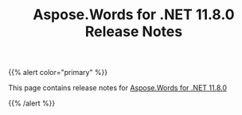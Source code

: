 ﻿---
title: Aspose.Words for .NET 11.8.0 Release Notes
articleTitle: Aspose.Words for .NET 11.8.0 Release Notes
linktitle: Aspose.Words for .NET 11.8.0 Release Notes
description: "Aspose.Words for .NET 11.8.0 Release Notes – the latest updates and fixes."
type: docs
weight: 30
url: /net/aspose-words-for-net-11-8-0-release-notes/
---

{{% alert color="primary" %}}

This page contains release notes for [Aspose.Words for .NET 11.8.0](https://www.nuget.org/packages/Aspose.Words/11.8.0)

{{% /alert %}}
